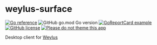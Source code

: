 # weylus-surface

[![Go reference](https://img.shields.io/badge/godoc-reference-blue.svg)](https://pkg.go.dev/github.com/OmegaRogue/weylus-surface)
![GitHub go.mod Go version](https://img.shields.io/github/go-mod/go-version/OmegaRogue/weylus-surface)
[![GoReportCard example](https://goreportcard.com/badge/github.com/OmegaRogue/weylus-surface)](https://goreportcard.com/report/github.com/OmegaRogue/weylus-surface)
[![GitHub license](https://img.shields.io/github/license/OmegaRogue/weylus-surface)](https://github.com/OmegaRogue/weylus-surface)
[![Please do not theme this app](https://img.shields.io/badge/Please%20theme-this-brightgreen)](http://example.com)

Desktop client for [Weylus](https://github.com/H-M-H/Weylus)

